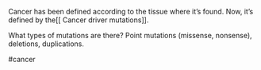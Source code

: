 Cancer has been defined according to the tissue where it’s found. Now, it’s defined by the[[ Cancer driver mutations]].

What types of mutations are there? Point mutations (missense, nonsense), deletions, duplications.

#cancer 